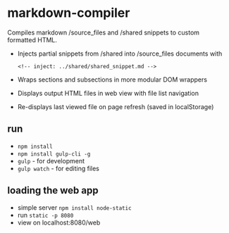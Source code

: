 # markdown-compiler
Compiles markdown /source_files and /shared snippets to custom formatted HTML.
- Injects partial snippets from /shared into /source_files documents with 
  
  ```<!-- inject: ../shared/shared_snippet.md -->``` 
- Wraps sections and subsections in more modular DOM wrappers
- Displays output HTML files in web view with file list navigation
- Re-displays last viewed file on page refresh (saved in localStorage)

## run
- ```npm install```
- ```npm install gulp-cli -g```
- ```gulp``` - for development 
- ```gulp watch``` - for editing files

## loading the web app
- simple server ```npm install node-static```
- run ```static -p 8080```
- view on localhost:8080/web